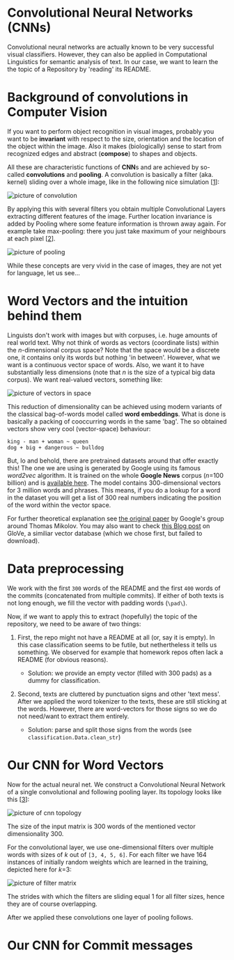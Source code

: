 Convolutional Neural Networks (CNNs)
====================================

Convolutional neural networks are actually known to be very successful
visual classifiers. However, they can also be applied in Computational
Linguistics for semantic analysis of text. In our case, we want to
learn the the topic of a Repository by 'reading' its README.


Background of convolutions in Computer Vision
=============================================

If you want to perform object recognition in visual images, probably
you want to be __invariant__ with respect to the size, orientation and the location
of the object within the image. Also it makes (biologically) sense to
start from recognized edges and abstract (__compose__) to shapes and objects.

All these are characteristic functions of **CNN**s  and are achieved by so-called
**convolutions** and **pooling**. A convolution is
basically a filter (aka. kernel) sliding over a whole image, like in the
following nice simulation [[1]]:

![picture of convolution](assets/docs/img/Convolution_schematic.gif)

By applying this with several filters you obtain multiple Convolutional Layers
extracting different features of the image. 
Further location invariance is added by Pooling where some feature
information is thrown away again. For example take max-pooling: there you just take maximum
of your neighbours at each pixel [[2]].

![picture of pooling](assets/docs/img/Max_pooling.png)

While these concepts are very vivid in the case of images, they are not yet for language, let us see...


Word Vectors and the intuition behind them
==========================================

Linguists don't work with images but with corpuses, i.e. huge amounts of real world text.
Why not think of words as vectors (coordinate lists) within the _n_-dimensional corpus space?
Note that the space would be a discrete one, it contains only its words but nothing 'in between'.
However, what we want is a continuous vector space of words. Also, we want it to have
substantially less dimensions (note that _n_ is the size of a typical big data corpus).
We want real-valued vectors, something like:

![picture of vectors in space](assets/docs/img/word_vector_space.png)

This reduction of dimensionality can be achieved using modern variants
of the classical bag-of-words model called **word embeddings**.
What is done is basically a packing of cooccurring words in the same 'bag'.
The so obtained vectors show very cool (vector-space) behaviour:
    
    king - man + woman ~ queen
    dog + big + dangerous ~ bulldog

But, lo and behold, there are pretrained datasets around that offer exactly this!
The one we are using is generated by Google using its famous *word2vec* algorithm.
It is trained on the whole **Google News** corpus (_n_=100 billion) and is [available here](https://drive.google.com/file/d/0B7XkCwpI5KDYNlNUTTlSS21pQmM/edit).
The model contains 300-dimensional vectors for 3 million words and phrases.
This means, if you do a lookup for a word in the dataset you will get a list of 300 real numbers
indicating the position of the word within the vector space.
    
For further theoretical explanation see [the original paper](http://arxiv.org/pdf/1310.4546.pdf)
by Google's group around Thomas Mikolov.
You may also want to check [this Blog post](http://www.foldl.me/2014/glove-python/) on GloVe,
a similiar vector database (which we chose first, but failed to download).

Data preprocessing
==================

We work with the first `300` words of the README and the first `400` words of the
commits (concatenated from multiple commits). If either of both texts is not long
enough, we fill the vector with padding words (`\pad\`).

Now, if we want to apply this to extract (hopefully) the topic of the repository,
we need to be aware of two things:

1. First, the repo might not have a README at all (or, say it is empty). In this case classification
seems to be futile, but nethertheless it tells us something. We observed for example that
homework repos often lack a README (for obvious reasons).
    * Solution: we provide an empty vector (filled with 300 pads) as a dummy for classification.

2. Second, texts are cluttered by punctuation signs and other 'text mess'. After we applied
the word tokenizer to the texts, these are still sticking at the words. However,
there are word-vectors for those signs so we do not need/want to extract them entirely.
    * Solution: parse and split those signs from the words (see `classification.Data.clean_str`)


Our CNN for Word Vectors
========================

Now for the actual neural net. We construct a Convolutional Neural Network of a single
convolutional and following pooling layer. Its topology looks like this [[3]]:

![picture of cnn topology](assets/docs/img/cnn_topology.png)

The size of the input matrix is 300 words of the mentioned vector dimensionality 300.

For the convolutional layer, we use one-dimensional filters over multiple words
with sizes of _k_ out of `[3, 4, 5, 6]`.
For each filter we have 164 instances of initially random weights which are learned in the training, depicted here for _k_=3:

![picture of filter matrix](assets/docs/img/filter_matrix.png)

The strides with which the filters are sliding equal 1 for all filter sizes,
hence they are of course overlapping.

After we applied these convolutions one layer of pooling follows.


Our CNN for Commit messages
===========================




[1]: http://deeplearning.stanford.edu/wiki/index.php/Feature_extraction_using_convolution

[2]: https://en.wikipedia.org/wiki/Convolutional_neural_network#/media/File:Max_pooling.png

[3]: http://www.wildml.com/2015/12/implementing-a-cnn-for-text-classification-in-tensorflow/
